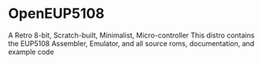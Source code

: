 # OpenEUP5108
A Retro 8-bit, Scratch-built, Minimalist, Micro-controller
This distro contains the EUP5108 Assembler, Emulator, and all source roms, documentation, and example code
